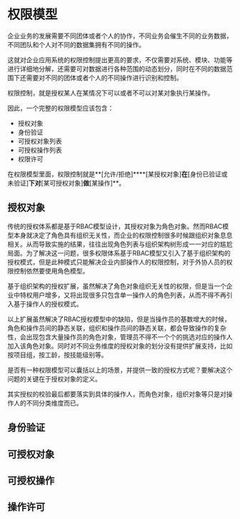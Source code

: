 # 权限模型 #

企业业务的发展需要不同团体或者个人的协作，不同业务会催生不同的业务数据，不同团队和个人对不同的数据集拥有不同的操作。

这就对企业应用系统的权限控制提出更高的要求，不仅需要对系统、模块、功能等进行详细地分解，还需要可对数据进行各种范围的动态划分，同时在不同的数据范围下还需要对不同的团体或者个人的不同操作进行识别和控制。


权限控制，就是授权某人在某情况下可以或者不可以对某对象执行某操作。

因此，一个完整的权限模型应该包含：

- 授权对象
- 身份验证
- 可授权对象列表
- 可授权操作列表
- 权限许可

在权限模型里面，权限控制就是**[允许/拒绝]****[某授权对象]**在**[身份已验证或未验证]**下对**[某可授权对象]**做**[某操作]**。


## 授权对象 ##
传统的授权体系都是基于RBAC模型设计，其授权对象为角色对象。然而RBAC模型本身就决定了角色具有组织无关性，而企业的权限控制很多时候跟组织对象息息相关。从而导致实施的结果，往往出现角色列表与组织架构树形成一一对应的尴尬局面。为了解决这一问题，很多权限体系基于RBAC模型又引入了基于组织架构的授权模式，但是此种模式只能解决企业内部操作人的权限控制，对于外协人员的权限控制依然要使用角色模型。

基于组织架构的授权扩展，虽然解决了角色对象组织无关性的权限，但是当一个企业中特权用户增多，又将出现很多只包含单一操作人的角色列表，从而不得不再引入基于操作人的授权模式。


以上扩展虽然解决了RBAC授权模型中的缺陷，但是当操作员的基数增大的时候，角色和操作员间的静态关联，组织和操作员间的静态关联，都会导致操作的复杂性，会出现包含大量操作员的角色对象，管理员不得不一个个的挑选对应的操作人加入该角色对象。同时对不同业务维度的授权对象的划分没有提供扩展支持，比如按项目组，按工龄，按技能级别等。


是否有一种权限模型可以囊括以上的场景，并提供一致的授权方式呢？要解决这个问题的关键在于授权对象的定义。


其实授权的校验最后都要落实到具体的操作人，而角色对象，组织对象等只是对操作人的不同分类维度而已。


## 身份验证 ##


## 可授权对象 ##


## 可授权操作 ##


## 操作许可 ##